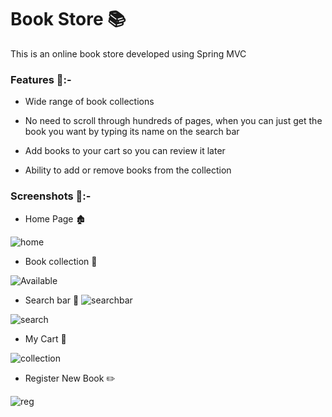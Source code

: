 
# Book Store 📚

This is an online book store developed using Spring MVC 

### Features 📝:-
- Wide range of book collections

- No need to scroll through hundreds of pages, when you can just get the book you want by typing its name on the search bar   

- Add books to your cart so you can review it later

- Ability to add or remove books from the collection

### Screenshots 📸:-

- Home Page 🏚️

![home](https://github.com/SahilShaikh25/BookStore/assets/75927311/ee7b3204-9b5d-41c3-a59b-4b007d6413bb)

- Book collection 📖

![Available](https://github.com/SahilShaikh25/BookStore/assets/75927311/aa91a788-d2cd-48d9-9572-d4e248f69dd8)

- Search bar 🔎
![searchbar](https://github.com/SahilShaikh25/BookStore/assets/75927311/70e44dbc-c99b-4909-a406-cfda660b7e43)

![search](https://github.com/SahilShaikh25/BookStore/assets/75927311/98209edb-ec81-4c09-9cc8-09b9a0cad4e1)

- My Cart 🛒

![collection](https://github.com/SahilShaikh25/BookStore/assets/75927311/abb49aee-0c68-4647-8f50-a8ec6d848ed5)

- Register New Book ✏️

![reg](https://github.com/SahilShaikh25/BookStore/assets/75927311/edd372b2-7a2c-4423-961b-a28badcfdcca)
